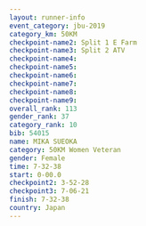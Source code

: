 ```yaml
---
layout: runner-info 
event_category: jbu-2019 
category_km: 50KM 
checkpoint-name2: Split 1 E Farm 
checkpoint-name3: Split 2 ATV 
checkpoint-name4: 
checkpoint-name5: 
checkpoint-name6: 
checkpoint-name7: 
checkpoint-name8: 
checkpoint-name9: 
overall_rank: 113
gender_rank: 37
category_rank: 10
bib: 54015
name: MIKA SUEOKA
category: 50KM Women Veteran
gender: Female
time: 7-32-38
start: 0-00.0
checkpoint2: 3-52-28
checkpoint3: 7-06-21
finish: 7-32-38
country: Japan
---
```

